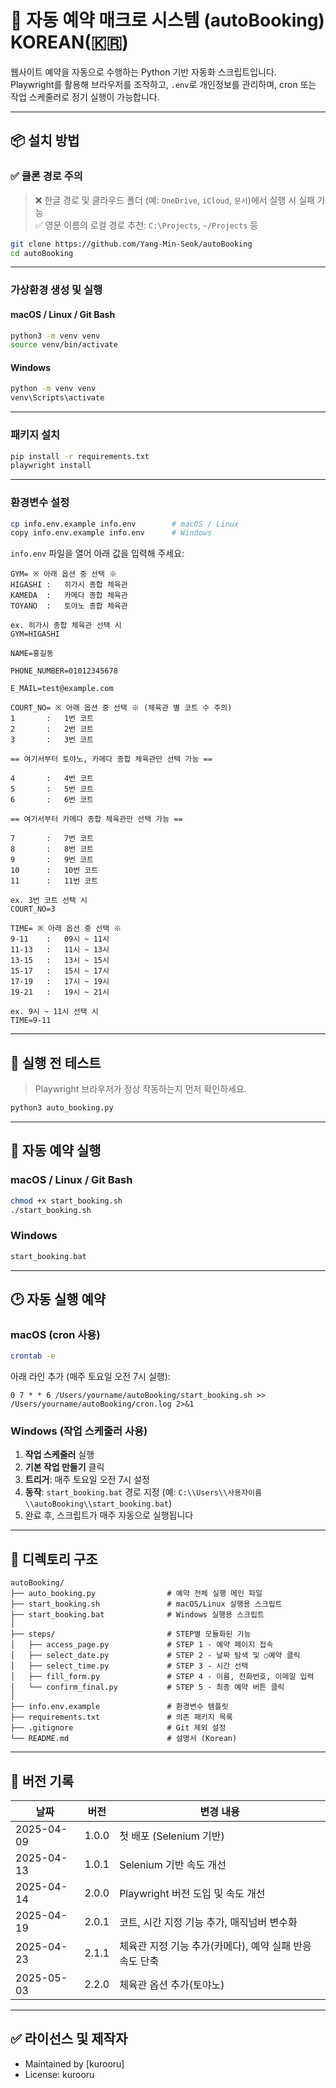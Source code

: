 # 📅 자동 예약 매크로 시스템 (autoBooking) KOREAN(🇰🇷)

웹사이트 예약을 자동으로 수행하는 Python 기반 자동화 스크립트입니다.  
Playwright를 활용해 브라우저를 조작하고, `.env`로 개인정보를 관리하며, cron 또는 작업 스케줄러로 정기 실행이 가능합니다.

---

## 📦 설치 방법

### ✅ 클론 경로 주의

> ❌ 한글 경로 및 클라우드 폴더 (예: `OneDrive`, `iCloud`, `문서`)에서 실행 시 실패 가능  
> ✅ 영문 이름의 로컬 경로 추천: `C:\Projects`, `~/Projects` 등

```bash
git clone https://github.com/Yang-Min-Seok/autoBooking
cd autoBooking
```

---

### 가상환경 생성 및 실행

#### macOS / Linux / Git Bash

```bash
python3 -m venv venv
source venv/bin/activate
```

#### Windows

```cmd
python -m venv venv
venv\Scripts\activate
```

---

### 패키지 설치

```bash
pip install -r requirements.txt
playwright install
```

---

### 환경변수 설정

```bash
cp info.env.example info.env        # macOS / Linux
copy info.env.example info.env      # Windows
```

`info.env` 파일을 열어 아래 값을 입력해 주세요:

```env
GYM= ※ 아래 옵션 중 선택 ※
HIGASHI :   히가시 종합 체육관
KAMEDA  :   카메다 종합 체육관
TOYANO  :   토야노 종합 체육관

ex. 히가시 종합 체육관 선택 시
GYM=HIGASHI

NAME=홍길동

PHONE_NUMBER=01012345678

E_MAIL=test@example.com

COURT_NO= ※ 아래 옵션 중 선택 ※ (체육관 별 코트 수 주의)
1       :   1번 코트
2       :   2번 코트
3       :   3번 코트

== 여기서부터 토야노, 카메다 종합 체육관만 선택 가능 ==

4       :   4번 코트
5       :   5번 코트
6       :   6번 코트

== 여기서부터 카메다 종합 체육관만 선택 가능 ==

7       :   7번 코트
8       :   8번 코트
9       :   9번 코트
10      :   10번 코트
11      :   11번 코트

ex. 3번 코트 선택 시
COURT_NO=3

TIME= ※ 아래 옵션 중 선택 ※
9-11    :   09시 ~ 11시
11-13   :   11시 ~ 13시
13-15   :   13시 ~ 15시
15-17   :   15시 ~ 17시
17-19   :   17시 ~ 19시
19-21   :   19시 ~ 21시

ex. 9시 ~ 11시 선택 시
TIME=9-11
```

---

## 🧪 실행 전 테스트

> Playwright 브라우저가 정상 작동하는지 먼저 확인하세요.

```bash
python3 auto_booking.py
```

---

## 🚀 자동 예약 실행

### macOS / Linux / Git Bash

```bash
chmod +x start_booking.sh
./start_booking.sh
```

### Windows

```cmd
start_booking.bat
```

---

## 🕑 자동 실행 예약

### macOS (cron 사용)

```bash
crontab -e
```

아래 라인 추가 (매주 토요일 오전 7시 실행):

```cron
0 7 * * 6 /Users/yourname/autoBooking/start_booking.sh >> /Users/yourname/autoBooking/cron.log 2>&1
```

### Windows (작업 스케줄러 사용)

1. **작업 스케줄러** 실행  
2. **기본 작업 만들기** 클릭  
3. **트리거**: 매주 토요일 오전 7시 설정  
4. **동작**: `start_booking.bat` 경로 지정 (예: `C:\\Users\\사용자이름\\autoBooking\\start_booking.bat`)  
5. 완료 후, 스크립트가 매주 자동으로 실행됩니다 

---

## 📁 디렉토리 구조

```
autoBooking/
├── auto_booking.py                # 예약 전체 실행 메인 파일
├── start_booking.sh               # macOS/Linux 실행용 스크립트
├── start_booking.bat              # Windows 실행용 스크립트
│
├── steps/                         # STEP별 모듈화된 기능
│   ├── access_page.py             # STEP 1 - 예약 페이지 접속
│   ├── select_date.py             # STEP 2 - 날짜 탐색 및 ○예약 클릭
│   ├── select_time.py             # STEP 3 - 시간 선택
│   ├── fill_form.py               # STEP 4 - 이름, 전화번호, 이메일 입력
│   └── confirm_final.py           # STEP 5 - 최종 예약 버튼 클릭
│
├── info.env.example               # 환경변수 템플릿
├── requirements.txt               # 의존 패키지 목록
├── .gitignore                     # Git 제외 설정
└── README.md                      # 설명서 (Korean)
```

---

## 📌 버전 기록

| 날짜       | 버전   | 변경 내용                               |
|------------|--------|------------------------------------------|
| 2025-04-09 | 1.0.0  | 첫 배포 (Selenium 기반) |
| 2025-04-13 | 1.0.1  | Selenium 기반 속도 개선 |
| 2025-04-14 | 2.0.0  | Playwright 버전 도입 및 속도 개선 |
| 2025-04-19 | 2.0.1  | 코트, 시간 지정 기능 추가, 매직넘버 변수화 |
| 2025-04-23 | 2.1.1  | 체육관 지정 기능 추가(카메다), 예약 실패 반응 속도 단축 |
| 2025-05-03 | 2.2.0  | 체육관 옵션 추가(토야노) |

---

## ✅ 라이선스 및 제작자

- Maintained by [kurooru]  
- License: kurooru